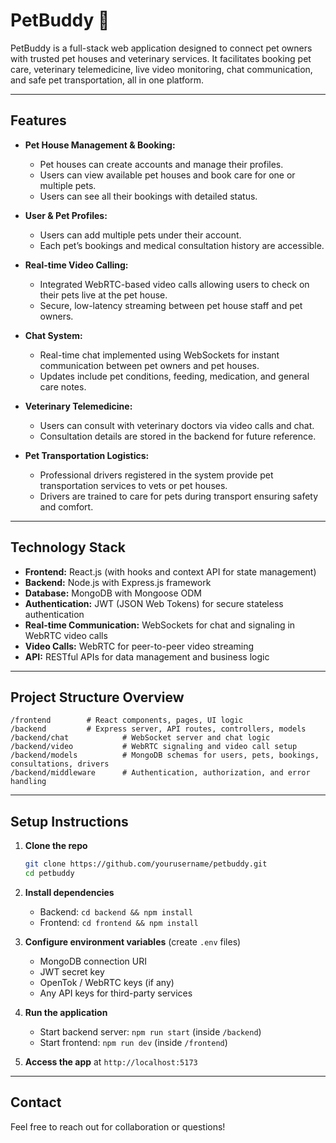 
# PetBuddy 🐾

PetBuddy is a full-stack web application designed to connect pet owners with trusted pet houses and veterinary services. It facilitates booking pet care, veterinary telemedicine, live video monitoring, chat communication, and safe pet transportation, all in one platform.

---

## Features

* **Pet House Management & Booking:**

  * Pet houses can create accounts and manage their profiles.
  * Users can view available pet houses and book care for one or multiple pets.
  * Users can see all their bookings with detailed status.

* **User & Pet Profiles:**

  * Users can add multiple pets under their account.
  * Each pet’s bookings and medical consultation history are accessible.

* **Real-time Video Calling:**

  * Integrated WebRTC-based video calls allowing users to check on their pets live at the pet house.
  * Secure, low-latency streaming between pet house staff and pet owners.

* **Chat System:**

  * Real-time chat implemented using WebSockets for instant communication between pet owners and pet houses.
  * Updates include pet conditions, feeding, medication, and general care notes.

* **Veterinary Telemedicine:**

  * Users can consult with veterinary doctors via video calls and chat.
  * Consultation details are stored in the backend for future reference.

* **Pet Transportation Logistics:**

  * Professional drivers registered in the system provide pet transportation services to vets or pet houses.
  * Drivers are trained to care for pets during transport ensuring safety and comfort.

---

## Technology Stack

* **Frontend:** React.js (with hooks and context API for state management)
* **Backend:** Node.js with Express.js framework
* **Database:** MongoDB with Mongoose ODM
* **Authentication:** JWT (JSON Web Tokens) for secure stateless authentication
* **Real-time Communication:** WebSockets for chat and signaling in WebRTC video calls
* **Video Calls:** WebRTC for peer-to-peer video streaming
* **API:** RESTful APIs for data management and business logic

---

## Project Structure Overview

```
/frontend        # React components, pages, UI logic
/backend         # Express server, API routes, controllers, models
/backend/chat            # WebSocket server and chat logic
/backend/video           # WebRTC signaling and video call setup
/backend/models          # MongoDB schemas for users, pets, bookings, consultations, drivers
/backend/middleware      # Authentication, authorization, and error handling
```

---

## Setup Instructions

1. **Clone the repo**

   ```bash
   git clone https://github.com/yourusername/petbuddy.git
   cd petbuddy
   ```

2. **Install dependencies**

   * Backend: `cd backend && npm install`
   * Frontend: `cd frontend && npm install`

3. **Configure environment variables** (create `.env` files)

   * MongoDB connection URI
   * JWT secret key
   * OpenTok / WebRTC keys (if any)
   * Any API keys for third-party services

4. **Run the application**

   * Start backend server: `npm run start` (inside `/backend`)
   * Start frontend: `npm run dev` (inside `/frontend`)

5. **Access the app** at `http://localhost:5173`
---

## Contact

Feel free to reach out for collaboration or questions!

